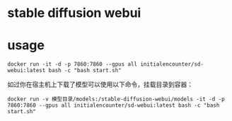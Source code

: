 # stable diffusion webui

# usage

```
docker run -it -d -p 7860:7860 --gpus all initialencounter/sd-webui:latest bash -c "bash start.sh"
```

如过你在宿主机上下载了模型可以使用以下命令，挂载目录到容器：

```
docker run -v 模型目录/models:/stable-diffusion-webui/models -it -d -p 7860:7860 --gpus all initialencounter/sd-webui:latest bash -c "bash start.sh"
```
